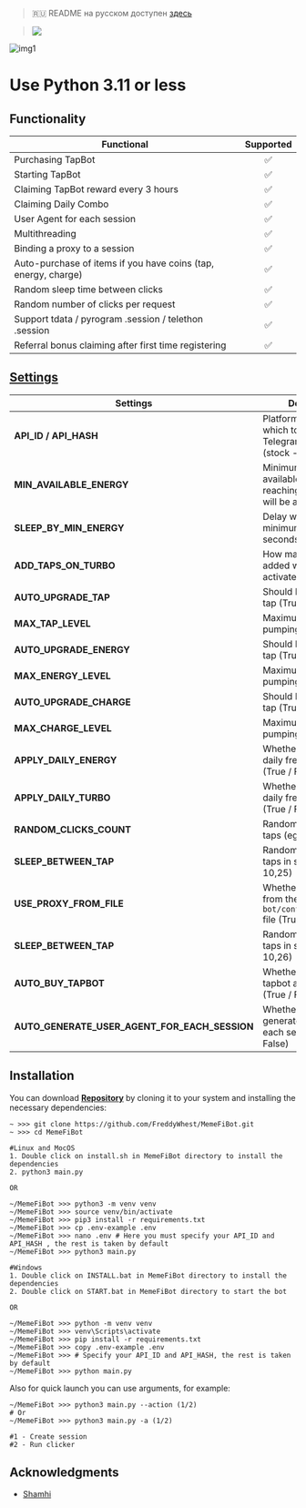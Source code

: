 > 🇷🇺 README на русском доступен [здесь](README-RU.md)

> [<img src="https://img.shields.io/badge/Telegram-%40Me-orange">](https://t.me/roddyfred)

![img1](./.github/image/hero-image.png)

# Use Python 3.11 or less

## Functionality

| Functional                                                     | Supported |
| -------------------------------------------------------------- | :-------: |
| Purchasing TapBot                                              |    ✅     |
| Starting TapBot                                                |    ✅     |
| Claiming TapBot reward every 3 hours                           |    ✅     |
| Claiming Daily Combo                                           |    ✅     |
| User Agent for each session                                    |    ✅     |
| Multithreading                                                 |    ✅     |
| Binding a proxy to a session                                   |    ✅     |
| Auto-purchase of items if you have coins (tap, energy, charge) |    ✅     |
| Random sleep time between clicks                               |    ✅     |
| Random number of clicks per request                            |    ✅     |
| Support tdata / pyrogram .session / telethon .session          |    ✅     |
| Referral bonus claiming after first time registering           |    ✅     |

## [Settings](https://github.com/FreddyWhest/MemeFiBot/blob/main/.env-example)

| Settings                                      | Description                                                                            |
| --------------------------------------------- | -------------------------------------------------------------------------------------- |
| **API_ID / API_HASH**                         | Platform data from which to launch a Telegram session (stock - Android)                |
| **MIN_AVAILABLE_ENERGY**                      | Minimum amount of available energy, upon reaching which there will be a delay (eg 100) |
| **SLEEP_BY_MIN_ENERGY**                       | Delay when reaching minimum energy in seconds (eg 200)                                 |
| **ADD_TAPS_ON_TURBO**                         | How many taps will be added when turbo is activated (eg 2500)                          |
| **AUTO_UPGRADE_TAP**                          | Should I improve the tap (True / False)                                                |
| **MAX_TAP_LEVEL**                             | Maximum level of tap pumping (eg 5)                                                    |
| **AUTO_UPGRADE_ENERGY**                       | Should I improve the tap (True / False)                                                |
| **MAX_ENERGY_LEVEL**                          | Maximum level of tap pumping (eg 5)                                                    |
| **AUTO_UPGRADE_CHARGE**                       | Should I improve the tap (True / False)                                                |
| **MAX_CHARGE_LEVEL**                          | Maximum level of tap pumping (eg 5)                                                    |
| **APPLY_DAILY_ENERGY**                        | Whether to use the daily free energy boost (True / False)                              |
| **APPLY_DAILY_TURBO**                         | Whether to use the daily free turbo boost (True / False)                               |
| **RANDOM_CLICKS_COUNT**                       | Random number of taps (eg 50,200)                                                      |
| **SLEEP_BETWEEN_TAP**                         | Random delay between taps in seconds (eg 10,25)                                        |
| **USE_PROXY_FROM_FILE**                       | Whether to use proxy from the `bot/config/proxies.txt` file (True / False)             |
| **SLEEP_BETWEEN_TAP**                         | Random delay between taps in seconds (eg 10,26)                                        |
| **AUTO_BUY_TAPBOT**                           | Whether to purchase tapbot automatically (True / False)                                |
| **AUTO_GENERATE_USER_AGENT_FOR_EACH_SESSION** | Whether you want to generate user agent for each session (True / False)                |

## Installation

You can download [**Repository**](https://github.com/FreddyWhest/MemeFiBot) by cloning it to your system and installing the necessary dependencies:

```shell
~ >>> git clone https://github.com/FreddyWhest/MemeFiBot.git
~ >>> cd MemeFiBot

#Linux and MocOS
1. Double click on install.sh in MemeFiBot directory to install the dependencies
2. python3 main.py

OR

~/MemeFiBot >>> python3 -m venv venv
~/MemeFiBot >>> source venv/bin/activate
~/MemeFiBot >>> pip3 install -r requirements.txt
~/MemeFiBot >>> cp .env-example .env
~/MemeFiBot >>> nano .env # Here you must specify your API_ID and API_HASH , the rest is taken by default
~/MemeFiBot >>> python3 main.py

#Windows
1. Double click on INSTALL.bat in MemeFiBot directory to install the dependencies
2. Double click on START.bat in MemeFiBot directory to start the bot

OR

~/MemeFiBot >>> python -m venv venv
~/MemeFiBot >>> venv\Scripts\activate
~/MemeFiBot >>> pip install -r requirements.txt
~/MemeFiBot >>> copy .env-example .env
~/MemeFiBot >>> # Specify your API_ID and API_HASH, the rest is taken by default
~/MemeFiBot >>> python main.py
```

Also for quick launch you can use arguments, for example:

```shell
~/MemeFiBot >>> python3 main.py --action (1/2)
# Or
~/MemeFiBot >>> python3 main.py -a (1/2)

#1 - Create session
#2 - Run clicker
```

## Acknowledgments

- [Shamhi](https://github.com/shamhi)
